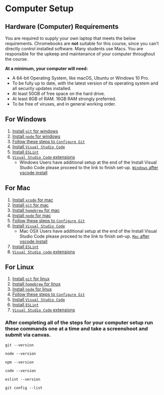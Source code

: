 # Computer Setup

## Hardware (Computer) Requirements

You are required to supply your own laptop that meets the below requirements. Chromebooks are **not** suitable for this course, since you can’t directly control installed software. Many students use Macs. You are responsible for the upkeep and maintenance of your computer throughout the course. 

**At a minimum, your computer will need:**

* A 64-bit Operating System, like macOS, Ubuntu or Windows 10 Pro.
* To be fully up to date, with the latest version of its operating system and all security updates installed.
* At least 50GB of free space on the hard drive.
* At least 8GB of RAM. 16GB RAM strongly preferred.
* To be free of viruses, and in general working order.

## For Windows  
  1. [Install `git` for windows](git-for-windows-instal.md)
  2. [Install `node` for windows](node-window-users.md)
  3. [Follow these steps to `Configure Git` ](git-config.md)
  4. [Install `Visual Studio Code`](vscode-all.md)
  5. [Install `ESLint`](eslint.md) 
  6. [`Visual Studio Code` extensions](vsc-need-ex.md)
      * Windows Users have additional setup at the end of the Install Visual Studio Code please proceed to the link to finish set-up. 
        [ `Windows` after vscode install](vscode-windows.md)

## For Mac
  1. [Install `xcode` for mac](mac-xcode.md)
  2. [Install `git` for mac](git-mac-users.md)
  3. [Install `homebrew` for mac](brew-mac.md)
  4. [Install `node` for mac](node-for-mac-linux.md)
  5. [Follow these steps to `Configure Git` ](git-config.md)
  6. [Install `Visual Studio Code`](vscode-all.md)
      * Mac OSX Users have additional setup at the end of the Install Visual Studio Code please proceed to the link to finish set-up.
      [ `Mac` after vscode install](vscode-mac.md)
  7. [Install `ESLint`](eslint.md) 
  8. [`Visual Studio code` extensions](vsc-need-ex.md)

## For Linux
  1. [Install `git` for linux](git-linux-users.md)
  2. [Install `homebrew` for linux](brew-linux.md)
  3. [Install `node` for linux](node-for-mac-linux.md)
  4. [Follow these steps to `Configure Git` ](git-config.md)
  5. [Install `Visual Studio Code`](vscode-all.md)
  6. [Install `ESLint`](eslint.md) 
  7. [`Visual Studio Code` extensions](vsc-need-ex.md)


###  After completing all of the steps for your computer setup run these commands one at a time and take a **screenshoot** and submit via **canvas**.
```
git --version

node --version

npm --version

code --version

eslint --version

git config --list
```
 
 




